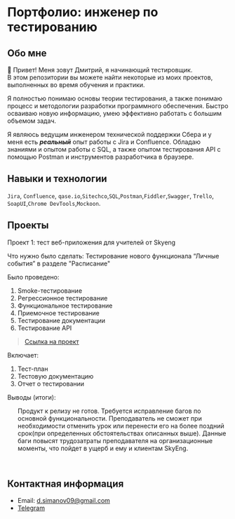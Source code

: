 # Портфолио: инженер по тестированию

## Обо мне 

👋 Привет! Меня зовут Дмитрий, я начинающий тестировщик. <br>
В этом репозитории вы можете найти некоторые из моих проектов, выполненных во время обучения и практики.
<br>

Я полностью понимаю основы теории тестирования, а также понимаю процесс и методологии разработки программного обеспечения. Быстро осваиваю новую информацию, умею эффективно работать с большим объемом задач.

Я являюсь ведущим инженером технической поддержки Сбера и у меня есть <em><strong>реальный</strong></em> опыт работы с Jira и Confluence. Обладаю знаниями и опытом работы с SQL, а также опытом тестирования API с помощью Postman и инструментов разработчика в браузере.

## Навыки и технологии
``Jira``, ``Confluence``, ``qase.io``,``Sitechco``,``SQL``,``Postman``,``Fiddler``,``Swagger``, ``Trello``, <br>
``SoapUI``,``Chrome DevTools``,``Mockoon``.




## Проекты

<p> Проект 1: тест веб-приложения для учителей от Skyeng</p>
<p>Что нужно было сделать: Тестирование нового функционала “Личные события” в разделе "Расписание"<p>

 <p>Было проведено:<p>
<ol>
  <li>Smoke-тестирование</li>
  <li>Регрессионное тестирование</li>
  <li>Функциональное тестирование</li>
  <li>Приемочное тестирование</li>
  <li>Тестирование документации</li>
  <li>Тестирование API</li>
</ol>

> <a href="https://github.com/DmitrySimanov/DmitrySimanov/blob/7f89bfe12e3af1e42e7976046f89d1e2410e7839/%D0%A2%D0%B5%D1%81%D1%82%D0%B8%D1%80%D0%BE%D0%B2%D0%B0%D0%BD%D0%B8%D0%B5%20%D1%80%D0%B0%D1%81%D0%BF%D0%B8%D1%81%D0%B0%D0%BD%D0%B8%D1%8F%20%D0%B2%20%D0%BB%D0%B8%D1%87%D0%BD%D0%BE%D0%BC%20%D0%BA%D0%B0%D0%B1%D0%B8%D0%BD%D0%B5%D1%82%D0%B5%20SkyEng.pdf">Ссылка на проект</a>

 <p>Включает:<p>
<ol>
  <li>Тест-план</li>
  <li>Тестовую документацию</li>
  <li>Отчет о тестировании</li>
</ol>
 
 <p>Выводы (итоги):<p>
<ol>
Продукт к релизу не готов. Требуется исправление багов по основной функциональности. Преподаватель не сможет при необходимости отменить урок или перенести его на более поздний срок(при определенных обстоятельствах описанных выше). Данные баги повысят трудозатраты преподавателя на организационные моменты, что пойдет в ущерб и ему и клиентам SkyEng.
</ol>


<br> 

## Контактная информация
- Email: d.simanov09@gmail.com
- [Telegram](https:/t.me/dmitry_s09)
